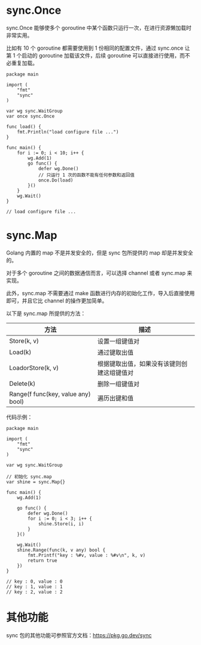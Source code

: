 # sync.Once

sync.Once 能够使多个 goroutine 中某个函数只运行一次，在进行资源懒加载时非常实用。

比如有 10 个 goroutine 都需要使用到 1 份相同的配置文件，通过 sync.once 让第 1 个启动的 goroutine 加载该文件，后续 goroutine 可以直接进行使用，而不必重复加载。

```
package main

import (
	"fmt"
	"sync"
)

var wg sync.WaitGroup
var once sync.Once

func load() {
	fmt.Println("load configure file ...")
}

func main() {
	for i := 0; i < 10; i++ {
		wg.Add(1)
		go func() {
			defer wg.Done()
			// 只运行 1 次的函数不能有任何参数和返回值
			once.Do(load)
		}()
	}
	wg.Wait()
}

// load configure file ...
```

# sync.Map

Golang 内置的 map 不是并发安全的，但是 sync 包所提供的 map 却是并发安全的。

对于多个 goroutine 之间的数据通信而言，可以选择 channel 或者 sync.map 来实现。

此外，sync.map 不需要通过 make 函数进行内存的初始化工作，导入后直接使用即可，并且它比 channel 的操作更加简单。

以下是 sync.map 所提供的方法：

| 方法                                       | 描述                                       |
| ------------------------------------------ | ------------------------------------------ |
| Store(k, v)                                | 设置一组键值对                             |
| Load(k)                                    | 通过键取出值                               |
| LoadorStore(k, v)                          | 根据键取出值，如果没有该键则创建这组键值对 |
| Delete(k)                                  | 删除一组键值对                             |
| Range(f func(key, value any) bool) | 遍历出键和值                               |

代码示例：

```
package main

import (
	"fmt"
	"sync"
)

var wg sync.WaitGroup

// 初始化 sync.map
var shine = sync.Map{}

func main() {
	wg.Add(1)

	go func() {
		defer wg.Done()
		for i := 0; i < 3; i++ {
			shine.Store(i, i)
		}
	}()

	wg.Wait()
	shine.Range(func(k, v any) bool {
		fmt.Printf("key : %#v, value : %#v\n", k, v)
		return true
	})
}

// key : 0, value : 0
// key : 1, value : 1
// key : 2, value : 2
```

# 其他功能

sync 包的其他功能可参照官方文档：https://pkg.go.dev/sync
